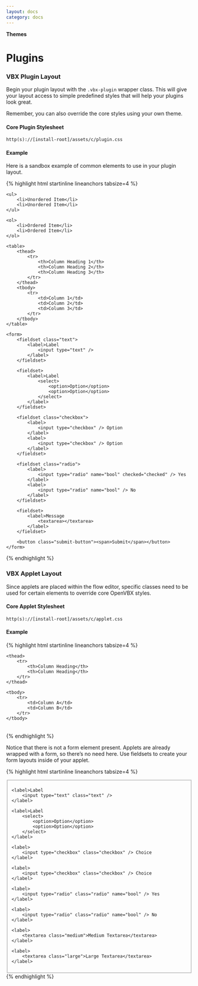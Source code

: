 ```yaml
---
layout: docs
category: docs
---
```


**Themes**

# Plugins #

### VBX Plugin Layout ###
	
Begin your plugin layout with the `.vbx-plugin` wrapper class. This will give your layout access to simple predefined styles that will help your plugins look great.

Remember, you can also override the core styles using your own theme.

#### Core Plugin Stylesheet ####

`http(s)://[install-root]/assets/c/plugin.css`


#### Example ####

Here is a sandbox example of common elements to use in your plugin layout.

{% highlight html startinline  lineanchors tabsize=4 %}
<div class="vbx-plugin">

    <ul>
        <li>Unordered Item</li>
        <li>Unordered Item</li>
    </ul>

    <ol>
        <li>Ordered Item</li>
        <li>Ordered Item</li>
    </ol>

    <table>
        <thead>
            <tr>
                <th>Column Heading 1</th>
                <th>Column Heading 2</th>
                <th>Column Heading 3</th>
            </tr>
        </thead>
        <tbody>
            <tr>
                <td>Column 1</td>
                <td>Column 2</td>
                <td>Column 3</td>
            </tr>
        </tbody>
    </table>

    <form>
        <fieldset class="text">
            <label>Label
                <input type="text" />
            </label>
        </fieldset>

        <fieldset>
            <label>Label
                <select>
                    <option>Option</option>
                    <option>Option</option>
                </select>
            </label>
        </fieldset>

        <fieldset class="checkbox">
            <label>
                <input type="checkbox" /> Option
            </label>
            <label>
                <input type="checkbox" /> Option
            </label>
        </fieldset>

        <fieldset class="radio">
            <label>
                <input type="radio" name="bool" checked="checked" /> Yes
            </label>
            <label>
                <input type="radio" name="bool" /> No
            </label>
        </fieldset>

        <fieldset>
            <label>Message
                <textarea></textarea>
            </label>
        </fieldset>

        <button class="submit-button"><span>Submit</span></button>
    </form>
</div><!-- .vbx-plugin -->
{% endhighlight %}


### VBX Applet Layout ###

Since applets are placed within the flow editor, specific classes need to be used for certain elements to override core OpenVBX styles.



#### Core Applet Stylesheet ####

`http(s)://[install-root]/assets/c/applet.css`


#### Example ####


{% highlight html startinline  lineanchors tabsize=4 %}
<table class="vbx-items-grid">

    <thead>
        <tr>
            <th>Column Heading</th>
            <th>Column Heading</th>
        </tr>
    </thead>
    
    <tbody>
        <tr>
            <td>Column A</td>
            <td>Column B</td>
        </tr>
    </tbody>

</table><!-- .vbx-items-grid -->
{% endhighlight %}

Notice that there is not a form element present. Applets are already wrapped with a form, so there&rsquo;s no need here. Use fieldsets to create your form layouts inside of your applet.

{% highlight html startinline  lineanchors tabsize=4 %}
<fieldset class="vbx-applet-fieldset">
    
    <label>Label
        <input type="text" class="text" />
    </label>

    <label>Label
        <select>
            <option>Option</option>
            <option>Option</option>
        </select>
    </label>

    <label>
        <input type="checkbox" class="checkbox" /> Choice
    </label>

    <label>
        <input type="checkbox" class="checkbox" /> Choice
    </label>

    <label>
        <input type="radio" class="radio" name="bool" /> Yes
    </label>

    <label>
        <input type="radio" class="radio" name="bool" /> No
    </label>

    <label>
        <textarea class="medium">Medium Textarea</textarea>
    </label>

    <label>
        <textarea class="large">Large Textarea</textarea>
    </label>
    
</fieldset><!-- .vbx-applet-fieldset -->
{% endhighlight %}

